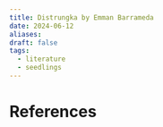 ```yaml
---
title: Distrungka by Emman Barrameda
date: 2024-06-12
aliases: 
draft: false
tags:
  - literature
  - seedlings
---
```


# References